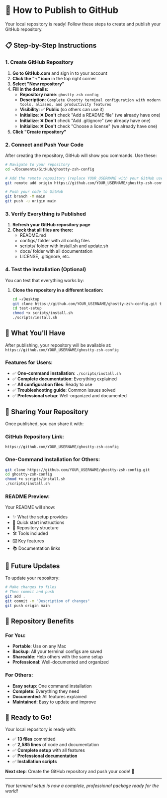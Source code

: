 # 🚀 How to Publish to GitHub

Your local repository is ready! Follow these steps to create and publish your GitHub repository.

## 📋 Step-by-Step Instructions

### 1. Create GitHub Repository

1. **Go to GitHub.com** and sign in to your account
2. **Click the "+" icon** in the top right corner
3. **Select "New repository"**
4. **Fill in the details:**
   - **Repository name**: `ghostty-zsh-config`
   - **Description**: `Complete Ghostty terminal configuration with modern tools, aliases, and productivity features`
   - **Visibility**: ✅ **Public** (so others can use it)
   - **Initialize**: ❌ **Don't** check "Add a README file" (we already have one)
   - **Initialize**: ❌ **Don't** check "Add .gitignore" (we already have one)
   - **Initialize**: ❌ **Don't** check "Choose a license" (we already have one)
5. **Click "Create repository"**

### 2. Connect and Push Your Code

After creating the repository, GitHub will show you commands. Use these:

```bash
# Navigate to your repository
cd ~/Documents/GitHub/ghostty-zsh-config

# Add the remote repository (replace YOUR_USERNAME with your GitHub username)
git remote add origin https://github.com/YOUR_USERNAME/ghostty-zsh-config.git

# Push your code to GitHub
git branch -M main
git push -u origin main
```

### 3. Verify Everything is Published

1. **Refresh your GitHub repository page**
2. **Check that all files are there:**
   - README.md
   - configs/ folder with all config files
   - scripts/ folder with install.sh and update.sh
   - docs/ folder with all documentation
   - LICENSE, .gitignore, etc.

### 4. Test the Installation (Optional)

You can test that everything works by:

1. **Clone the repository in a different location:**
   ```bash
   cd ~/Desktop
   git clone https://github.com/YOUR_USERNAME/ghostty-zsh-config.git test-setup
   cd test-setup
   chmod +x scripts/install.sh
   ./scripts/install.sh
   ```

## 🎉 What You'll Have

After publishing, your repository will be available at:
`https://github.com/YOUR_USERNAME/ghostty-zsh-config`

### Features for Users:
- ✅ **One-command installation**: `./scripts/install.sh`
- ✅ **Complete documentation**: Everything explained
- ✅ **All configuration files**: Ready to use
- ✅ **Troubleshooting guide**: Common issues solved
- ✅ **Professional setup**: Well-organized and documented

## 📢 Sharing Your Repository

Once published, you can share it with:

### **GitHub Repository Link:**
```
https://github.com/YOUR_USERNAME/ghostty-zsh-config
```

### **One-Command Installation for Others:**
```bash
git clone https://github.com/YOUR_USERNAME/ghostty-zsh-config.git
cd ghostty-zsh-config
chmod +x scripts/install.sh
./scripts/install.sh
```

### **README Preview:**
Your README will show:
- ✨ What the setup provides
- 🚀 Quick start instructions
- 📁 Repository structure
- 🛠️ Tools included
- ⌨️ Key features
- 📚 Documentation links

## 🔄 Future Updates

To update your repository:

```bash
# Make changes to files
# Then commit and push
git add .
git commit -m "Description of changes"
git push origin main
```

## 🎯 Repository Benefits

### **For You:**
- **Portable**: Use on any Mac
- **Backup**: All your terminal configs are saved
- **Shareable**: Help others with the same setup
- **Professional**: Well-documented and organized

### **For Others:**
- **Easy setup**: One command installation
- **Complete**: Everything they need
- **Documented**: All features explained
- **Maintained**: Easy to update and improve

## 🚀 Ready to Go!

Your local repository is ready with:
- ✅ **13 files** committed
- ✅ **2,585 lines** of code and documentation
- ✅ **Complete setup** with all features
- ✅ **Professional documentation**
- ✅ **Installation scripts**

**Next step**: Create the GitHub repository and push your code! 🎉

---

*Your terminal setup is now a complete, professional package ready for the world!*